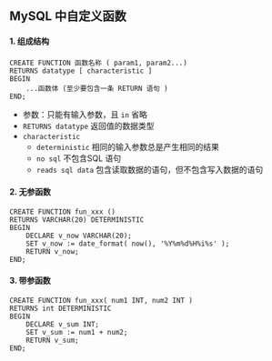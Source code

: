 ## MySQL 中自定义函数
#### 1. 组成结构
```
CREATE FUNCTION 函数名称 ( param1, param2...) 
RETURNS datatype [ characteristic ] 
BEGIN
	...函数体 (至少要包含一条 RETURN 语句 ) 
END;
```

* 参数：只能有输入参数，且 `in` 省略
* `RETURNS datatype` 返回值的数据类型
* `characteristic`
  * `deterministic`  相同的输入参数总是产生相同的结果
  * `no sql`  不包含SQL 语句
  * `reads sql data`  包含读取数据的语句，但不包含写入数据的语句



#### 2. 无参函数
```
CREATE FUNCTION fun_xxx () 
RETURNS VARCHAR(20) DETERMINISTIC 
BEGIN
    DECLARE v_now VARCHAR(20);
    SET v_now := date_format( now(), '%Y%m%d%H%i%s' );
    RETURN v_now;
END;
```

#### 3. 带参函数
```
CREATE FUNCTION fun_xxx( num1 INT, num2 INT ) 
RETURNS int DETERMINISTIC 
BEGIN
    DECLARE v_sum INT;
    SET v_sum := num1 + num2;
    RETURN v_sum;
END;
```
